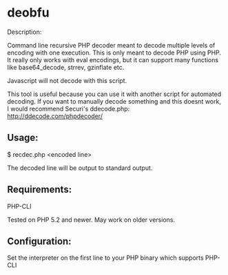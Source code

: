 deobfu
=========
Description:

Command line recursive PHP decoder meant to decode multiple levels of encoding with one execution.
This is only meant to decode PHP using PHP. It really only works with eval encodings, but it can support many functions like base64_decode, strrev, gzinflate etc. 

Javascript will not decode with this script.

This tool is useful because you can use it with another script for automated decoding. If you want to manually decode something and this doesnt work, I would recommend Securi's ddecode.php: http://ddecode.com/phpdecoder/

Usage:
--------
$ recdec.php \<encoded line\>

The decoded line will be output to standard output.

Requirements:
--------
PHP-CLI

Tested on PHP 5.2 and newer. May work on older versions.

Configuration:
--------
Set the interpreter on the first line to your PHP binary which supports PHP-CLI
